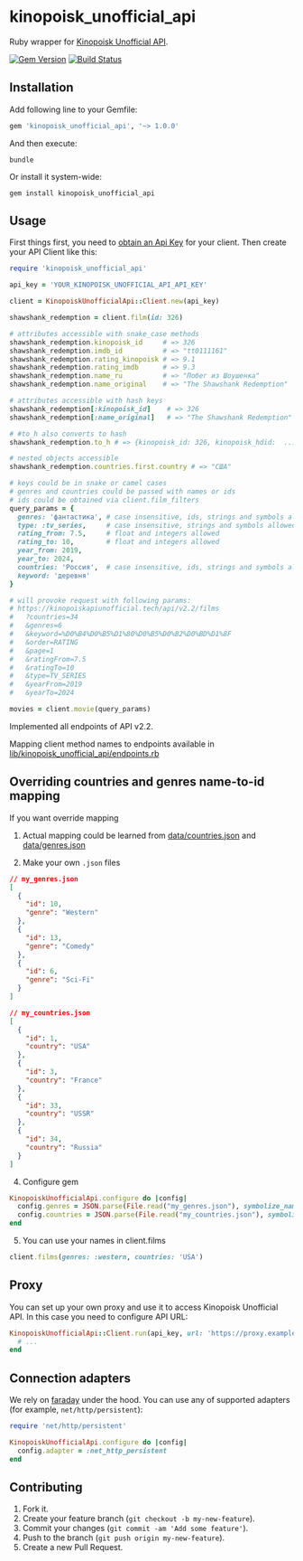 # kinopoisk_unofficial_api

Ruby wrapper for [Kinopoisk Unofficial API](https://kinopoiskapiunofficial.tech/documentation/api/).

[![Gem Version](https://badge.fury.io/rb/kinopoisk_unofficial_api.svg)](http://badge.fury.io/rb/kinopoisk_unofficial_api)
[![Build Status](https://github.com/prisioner/kinopoisk_unofficial_api_client/actions/workflows/main.yml/badge.svg)](https://github.com/prisioner/kinopoisk_unofficial_api_client/actions)

## Installation

Add following line to your Gemfile:

```ruby
gem 'kinopoisk_unofficial_api', '~> 1.0.0'
```

And then execute:

```shell
bundle
```

Or install it system-wide:

```shell
gem install kinopoisk_unofficial_api
```

## Usage

First things first, you need to [obtain an Api Key](https://kinopoiskapiunofficial.tech/) for your client.
Then create your API Client like this:

```ruby
require 'kinopoisk_unofficial_api'

api_key = 'YOUR_KINOPOISK_UNOFFICIAL_API_API_KEY'

client = KinopoiskUnofficialApi::Client.new(api_key)

shawshank_redemption = client.film(id: 326)

# attributes accessible with snake_case methods
shawshank_redemption.kinopoisk_id     # => 326
shawshank_redemption.imdb_id          # => "tt0111161"
shawshank_redemption.rating_kinopoisk # => 9.1
shawshank_redemption.rating_imdb      # => 9.3
shawshank_redemption.name_ru          # => "Побег из Шоушенка"
shawshank_redemption.name_original    # => "The Shawshank Redemption"

# attributes accessible with hash keys
shawshank_redemption[:kinopoisk_id]    # => 326
shawshank_redemption[:name_original]   # => "The Shawshank Redemption"

# #to_h also converts to hash
shawshank_redemption.to_h # => {kinopoisk_id: 326, kinopoisk_hdid:  ...}

# nested objects accessible
shawshank_redemption.countries.first.country # => "США"

# keys could be in snake or camel cases
# genres and countries could be passed with names or ids
# ids could be obtained via client.film_filters
query_params = {
  genres: 'фантастика', # case insensitive, ids, strings and symbols allowed
  type: :tv_series,     # case insensitive, strings and symbols allowed
  rating_from: 7.5,     # float and integers allowed
  rating_to: 10,        # float and integers allowed
  year_from: 2019,
  year_to: 2024,
  countries: 'Россия',  # case insensitive, ids, strings and symbols allowed
  keyword: 'деревня'
}

# will provoke request with following params:
# https://kinopoiskapiunofficial.tech/api/v2.2/films
#   ?countries=34
#   &genres=6
#   &keyword=%D0%B4%D0%B5%D1%80%D0%B5%D0%B2%D0%BD%D1%8F
#   &order=RATING
#   &page=1
#   &ratingFrom=7.5
#   &ratingTo=10
#   &type=TV_SERIES
#   &yearFrom=2019
#   &yearTo=2024

movies = client.movie(query_params)
```

Implemented all endpoints of API v2.2.

Mapping client method names to endpoints available in [lib/kinopoisk_unofficial_api/endpoints.rb](lib/kinopoisk_unofficial_api/endpoints.rb)

## Overriding countries and genres name-to-id mapping

If you want override mapping

1. Actual mapping could be learned from [data/countries.json](data/countries.json) and [data/genres.json](data/genres.json)

2. Make your own `.json` files

```json
// my_genres.json
[
  {
    "id": 10,
    "genre": "Western"
  },
  {
    "id": 13,
    "genre": "Comedy"
  },
  {
    "id": 6,
    "genre": "Sci-Fi"
  }
]

// my_countries.json
[
  {
    "id": 1,
    "country": "USA"
  },
  {
    "id": 3,
    "country": "France"
  },
  {
    "id": 33,
    "country": "USSR"
  },
  {
    "id": 34,
    "country": "Russia"
  }
]
```

4. Configure gem

```ruby
KinopoiskUnofficialApi.configure do |config|
  config.genres = JSON.parse(File.read("my_genres.json"), symbolize_names: true)
  config.countries = JSON.parse(File.read("my_countries.json"), symbolize_names: true)
end
```

5. You can use your names in client.films

```ruby
client.films(genres: :western, countries: 'USA')
```

## Proxy

You can set up your own proxy and use it to access Kinopoisk Unofficial API.
In this case you need to configure API URL:

```ruby
KinopoiskUnofficialApi::Client.run(api_key, url: 'https://proxy.example.com') do |bot|
  # ...
end
```

## Connection adapters

We rely on [faraday](https://github.com/lostisland/faraday) under the hood.
You can use any of supported adapters (for example, `net/http/persistent`):

```ruby
require 'net/http/persistent'

KinopoiskUnofficialApi.configure do |config|
  config.adapter = :net_http_persistent
end
```

## Contributing

1. Fork it.
2. Create your feature branch (`git checkout -b my-new-feature`).
3. Commit your changes (`git commit -am 'Add some feature'`).
4. Push to the branch (`git push origin my-new-feature`).
5. Create a new Pull Request.
